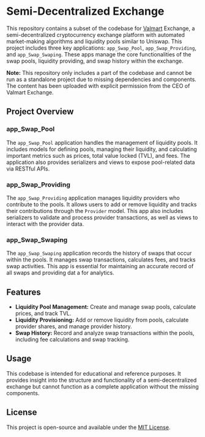 # Semi-Decentralized Exchange

This repository contains a subset of the codebase for [Valmart](https://valmart.net/) Exchange, a semi-decentralized cryptocurrency exchange platform with automated market-making algorithms and liquidity pools similar to Uniswap. This project includes three key applications: `app_Swap_Pool`, `app_Swap_Providing`, and `app_Swap_Swaping`. These apps manage the core functionalities of the swap pools, liquidity providing, and swap history within the exchange.

**Note:** This repository only includes a part of the codebase and cannot be run as a standalone project due to missing dependencies and components. The content has been uploaded with explicit permission from the CEO of Valmart Exchange.

## Project Overview

### app_Swap_Pool
The `app_Swap_Pool` application handles the management of liquidity pools. It includes models for defining pools, managing their liquidity, and calculating important metrics such as prices, total value locked (TVL), and fees. The application also provides serializers and views to expose pool-related data via RESTful APIs.

### app_Swap_Providing
The `app_Swap_Providing` application manages liquidity providers who contribute to the pools. It allows users to add or remove liquidity and tracks their contributions through the `Provider` model. This app also includes serializers to validate and process provider transactions, as well as views to interact with the provider data.

### app_Swap_Swaping
The `app_Swap_Swaping` application records the history of swaps that occur within the pools. It manages swap transactions, calculates fees, and tracks swap activities. This app is essential for maintaining an accurate record of all swaps and providing dat a for analytics.

## Features

- **Liquidity Pool Management:** Create and manage swap pools, calculate prices, and track TVL.
- **Liquidity Provisioning:** Add or remove liquidity from pools, calculate provider shares, and manage provider history.
- **Swap History:** Record and analyze swap transactions within the pools, including fee calculations and swap tracking.

## Usage

This codebase is intended for educational and reference purposes. It provides insight into the structure and functionality of a semi-decentralized exchange but cannot function as a complete application without the missing components.

## License

This project is open-source and available under the [MIT License](https://opensource.org/licenses/MIT).
